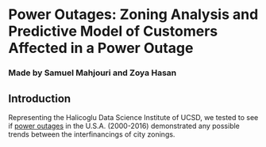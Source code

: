 # Power Outages: Zoning Analysis and Predictive Model of Customers Affected in a Power Outage

### Made by Samuel Mahjouri and Zoya Hasan

## Introduction

Representing the Halicoglu Data Science Institute of UCSD, we tested to see if [power outages](https://www.sciencedirect.com/science/article/pii/S2352340918307182) in the U.S.A. (2000-2016) demonstrated any possible trends between the interfinancings of city zonings. 
